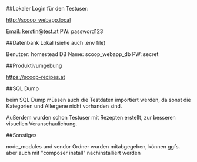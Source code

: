 
##Lokaler Login für den Testuser:

http://scoop_webapp.local

Email: kerstin@test.at
PW: password123


##Datenbank Lokal
(siehe auch .env file)

Benutzer: homestead
DB Name: scoop_webapp_db
PW: secret


##Produktivumgebung

https://scoop-recipes.at


##SQL Dump

beim SQL Dump müssen auch die Testdaten importiert werden, 
da sonst die Kategorien und Allergene nicht vorhanden sind.

Außerdem wurden schon Testuser mit Rezepten erstellt, zur besseren
visuellen Veranschaulichung.


##Sonstiges

node_modules und vendor Ordner wurden mitabgegeben, 
können ggfs. aber auch mit "composer install" nachinstalliert werden
